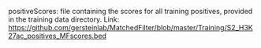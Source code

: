 positiveScores: file containing the scores for all training positives, provided in the training data directory. Link: https://github.com/gersteinlab/MatchedFilter/blob/master/Training/S2_H3K27ac_positives_MFscores.bed 
